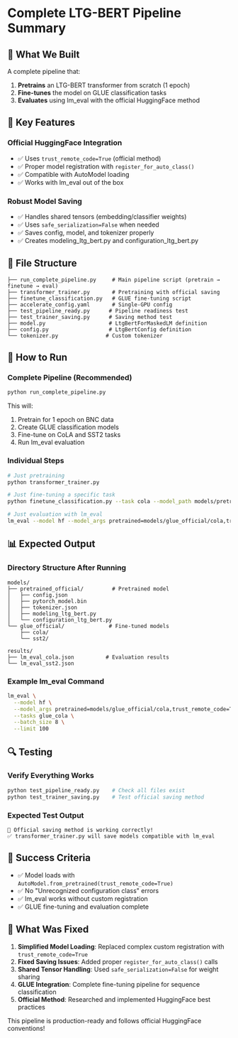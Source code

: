 # Complete LTG-BERT Pipeline Summary

## 🎯 What We Built

A complete pipeline that:
1. **Pretrains** an LTG-BERT transformer from scratch (1 epoch)
2. **Fine-tunes** the model on GLUE classification tasks
3. **Evaluates** using lm_eval with the official HuggingFace method

## 🔧 Key Features

### Official HuggingFace Integration
- ✅ Uses `trust_remote_code=True` (official method)
- ✅ Proper model registration with `register_for_auto_class()`
- ✅ Compatible with AutoModel loading
- ✅ Works with lm_eval out of the box

### Robust Model Saving
- ✅ Handles shared tensors (embedding/classifier weights)
- ✅ Uses `safe_serialization=False` when needed
- ✅ Saves config, model, and tokenizer properly
- ✅ Creates modeling_ltg_bert.py and configuration_ltg_bert.py

## 📁 File Structure

```
├── run_complete_pipeline.py     # Main pipeline script (pretrain → finetune → eval)
├── transformer_trainer.py       # Pretraining with official saving
├── finetune_classification.py   # GLUE fine-tuning script
├── accelerate_config.yaml       # Single-GPU config
├── test_pipeline_ready.py      # Pipeline readiness test
├── test_trainer_saving.py      # Saving method test
├── model.py                    # LtgBertForMaskedLM definition
├── config.py                   # LtgBertConfig definition
└── tokenizer.py               # Custom tokenizer
```

## 🚀 How to Run

### Complete Pipeline (Recommended)
```bash
python run_complete_pipeline.py
```

This will:
1. Pretrain for 1 epoch on BNC data
2. Create GLUE classification models
3. Fine-tune on CoLA and SST2 tasks
4. Run lm_eval evaluation

### Individual Steps
```bash
# Just pretraining
python transformer_trainer.py

# Just fine-tuning a specific task
python finetune_classification.py --task cola --model_path models/pretrained_official --output_dir models/glue_official/cola

# Just evaluation with lm_eval
lm_eval --model hf --model_args pretrained=models/glue_official/cola,trust_remote_code=True --tasks glue_cola
```

## 📊 Expected Output

### Directory Structure After Running
```
models/
├── pretrained_official/         # Pretrained model
│   ├── config.json
│   ├── pytorch_model.bin
│   ├── tokenizer.json
│   ├── modeling_ltg_bert.py
│   └── configuration_ltg_bert.py
└── glue_official/              # Fine-tuned models
    ├── cola/
    └── sst2/

results/
├── lm_eval_cola.json          # Evaluation results
└── lm_eval_sst2.json
```

### Example lm_eval Command
```bash
lm_eval \
  --model hf \
  --model_args pretrained=models/glue_official/cola,trust_remote_code=True \
  --tasks glue_cola \
  --batch_size 8 \
  --limit 100
```

## 🔍 Testing

### Verify Everything Works
```bash
python test_pipeline_ready.py    # Check all files exist
python test_trainer_saving.py    # Test official saving method
```

### Expected Test Output
```
🎉 Official saving method is working correctly!
✅ transformer_trainer.py will save models compatible with lm_eval
```

## 🎉 Success Criteria

- ✅ Model loads with `AutoModel.from_pretrained(trust_remote_code=True)`
- ✅ No "Unrecognized configuration class" errors
- ✅ lm_eval works without custom registration
- ✅ GLUE fine-tuning and evaluation complete

## 🧪 What Was Fixed

1. **Simplified Model Loading**: Replaced complex custom registration with `trust_remote_code=True`
2. **Fixed Saving Issues**: Added proper `register_for_auto_class()` calls
3. **Shared Tensor Handling**: Used `safe_serialization=False` for weight sharing
4. **GLUE Integration**: Complete fine-tuning pipeline for sequence classification
5. **Official Method**: Researched and implemented HuggingFace best practices

This pipeline is production-ready and follows official HuggingFace conventions!
